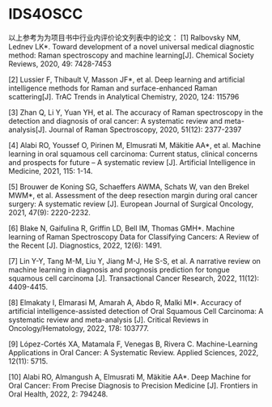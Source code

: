 # IDS4OSCC
以上参考为为项目书中行业内评价论文列表中的论文：
[1] Ralbovsky NM, Lednev LK*. Toward development of a novel universal medical diagnostic method: Raman spectroscopy and machine learning[J]. Chemical Society Reviews, 2020, 49: 7428-7453

[2] Lussier F, Thibault V, Masson JF*, et al. Deep learning and artificial intelligence methods for Raman and surface-enhanced Raman scattering[J]. TrAC Trends in Analytical Chemistry, 2020, 124: 115796

[3] Zhan Q, Li Y, Yuan YH, et al. The accuracy of Raman spectroscopy in the detection and diagnosis of oral cancer: A systematic review and meta-analysis[J]. Journal of Raman Spectroscopy, 2020, 51(12): 2377-2397

[4] Alabi RO, Youssef O, Pirinen M, Elmusrati M, Mäkitie AA*, et al. Machine learning in oral squamous cell carcinoma: Current status, clinical concerns and prospects for future – A systematic review [J]. Artificial Intelligence in Medicine, 2021, 115: 1-14.

[5] Brouwer de Koning SG, Schaeffers AWMA, Schats W, van den Brekel MWM*, et al. Assessment of the deep resection margin during oral cancer surgery: A systematic review [J]. European Journal of Surgical Oncology, 2021, 47(9): 2220-2232.

[6] Blake N, Gaifulina R, Griffin LD, Bell IM, Thomas GMH*. Machine learning of Raman Spectroscopy Data for Classifying Cancers: A Review of the Recent [J]. Diagnostics, 2022, 12(6): 1491.

[7] Lin Y-Y, Tang M-M, Liu Y, Jiang M-J, He S-S, et al. A narrative review on machine learning in diagnosis and prognosis prediction for tongue squamous cell carcinoma [J]. Transactional Cancer Research, 2022, 11(12): 4409-4415.

[8] Elmakaty I, Elmarasi M, Amarah A, Abdo R, Malki MI*. Accuracy of artificial intelligence-assisted detection of Oral Squamous Cell Carcinoma: A systematic review and meta-analysis [J]. Critical Reviews in Oncology/Hematology, 2022, 178: 103777.

[9] López-Cortés XA, Matamala F, Venegas B, Rivera C. Machine-Learning Applications in Oral Cancer: A Systematic Review. Applied Sciences, 2022, 12(11): 5715.

[10] Alabi RO, Almangush A, Elmusrati M, Mäkitie AA*. Deep Machine for Oral Cancer: From Precise Diagnosis to Precision Medicine [J]. Frontiers in Oral Health, 2022, 2: 794248.
